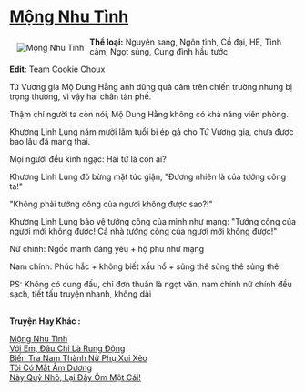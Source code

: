 <a href="https://utruyen.com/truyen/mong-nhu-tinh/19291/" title="Mộng Nhu Tình"><h1>Mộng Nhu Tình</h1></a><div style="display:table"><img align="right" style="float: left; padding: 10px;" src="https://utruyen.com/images/story/200x260/mong-nhu-tinh.jpg" alt="Mộng Nhu Tình"><b>Thể loại:</b> Nguyên sang, Ngôn tình, Cổ đại, HE, Tình cảm, Ngọt sủng, Cung đình hầu tước<p></p><b>Edit</b>: Team Cookie Choux<p></p>Tứ Vương gia Mộ Dung Hằng anh dũng quả cảm trên chiến trường nhưng bị trọng thương, vì vậy hai chân tàn phế.<p></p>Thậm chí người ta còn nói, Mộ Dung Hằng không có khả năng viên phòng. <p></p>Khương Linh Lung năm mười lăm tuổi bị ép gả cho Tứ Vương gia, chưa được bao lâu đã mang thai.<p></p>Mọi người đều kinh ngạc: Hài tử là con ai?<p></p>Khương Linh Lung đỏ bừng mặt tức giận, "Đương nhiên là của tướng công ta!"<p></p>"Không phải tướng công của ngươi không được sao?!"<p></p>Khương Linh Lung bảo vệ tướng công của mình như mạng: "Tướng công của ngươi mới không được! Cả nhà tướng công của ngươi mới không được!"<p></p>Nữ chính: Ngốc manh đáng yêu + hộ phu như mạng<p></p>Nam chính: Phúc hắc + không biết xấu hổ + sủng thê sủng thê sủng thê!<p></p>PS: Không có cung đấu, chỉ đơn thuần là ngọt văn, nam chính nữ chính đều sạch, tiết tấu truyện nhanh, không dài</div><p><br><b>Truyện Hay Khác :</b></p><a href="https://utruyen.com/truyen/mong-nhu-tinh/19291/" alt="Mộng Nhu Tình">Mộng Nhu Tình</a><br/><a href="https://utruyen.com/truyen/voi-em-dau-chi-la-rung-dong/19031/" alt="Với Em, Đâu Chỉ Là Rung Động">Với Em, Đâu Chỉ Là Rung Động</a><br/><a href="https://github.com/quanluxury/ngontinh_top100/tree/master/truyenhay/19474" alt="Biến Tra Nam Thành Nữ Phụ Xui Xẻo">Biến Tra Nam Thành Nữ Phụ Xui Xẻo</a><br/><a href="https://github.com/quanluxury/ngontinh_top100/tree/master/truyenhay/19019" alt="Tôi Có Mắt Âm Dương">Tôi Có Mắt Âm Dương</a><br/><a href="https://images.google.com.bn/url?q=https%3A%2F%2Futruyen.com%2Ftruyen%2Fnay-quy-nho-lai-day-om-mot-cai%2F18882%2F" alt="Này Quỷ Nhỏ, Lại Đây Ôm Một Cái!">Này Quỷ Nhỏ, Lại Đây Ôm Một Cái!</a><br/>